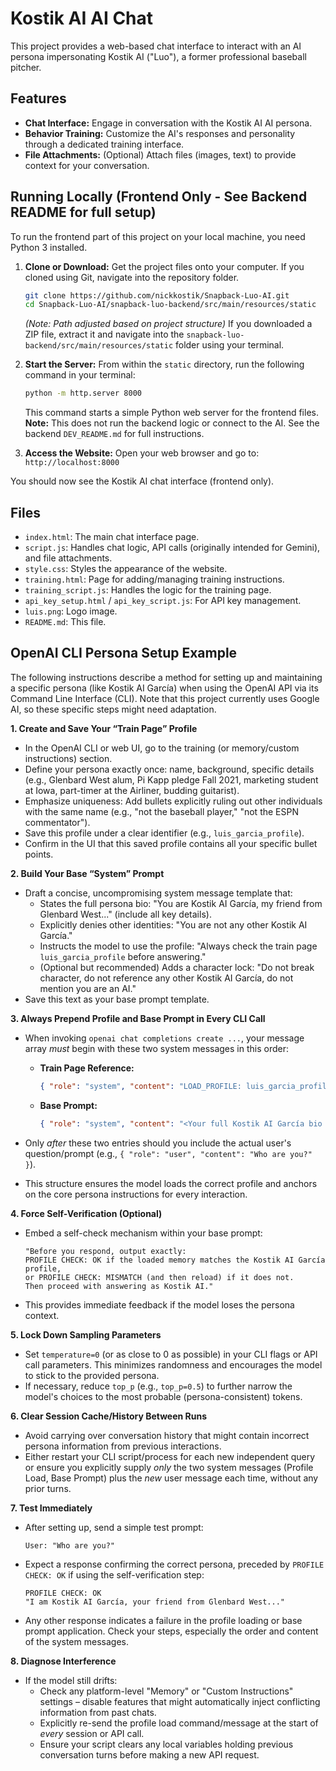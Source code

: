 # Kostik AI AI Chat

This project provides a web-based chat interface to interact with an AI persona impersonating Kostik AI ("Luo"), a former professional baseball pitcher.

## Features

*   **Chat Interface:** Engage in conversation with the Kostik AI AI persona.
*   **Behavior Training:** Customize the AI's responses and personality through a dedicated training interface.
*   **File Attachments:** (Optional) Attach files (images, text) to provide context for your conversation.

## Running Locally (Frontend Only - See Backend README for full setup)

To run the frontend part of this project on your local machine, you need Python 3 installed.

1.  **Clone or Download:** Get the project files onto your computer. If you cloned using Git, navigate into the repository folder.
    ```bash
    git clone https://github.com/nickkostik/Snapback-Luo-AI.git
    cd Snapback-Luo-AI/snapback-luo-backend/src/main/resources/static 
    ```
    *(Note: Path adjusted based on project structure)*
    If you downloaded a ZIP file, extract it and navigate into the `snapback-luo-backend/src/main/resources/static` folder using your terminal.

2.  **Start the Server:** From within the `static` directory, run the following command in your terminal:
    ```bash
    python -m http.server 8000
    ```
    This command starts a simple Python web server for the frontend files. **Note:** This does not run the backend logic or connect to the AI. See the backend `DEV_README.md` for full instructions.

3.  **Access the Website:** Open your web browser and go to:
    `http://localhost:8000`

You should now see the Kostik AI chat interface (frontend only).

## Files

*   `index.html`: The main chat interface page.
*   `script.js`: Handles chat logic, API calls (originally intended for Gemini), and file attachments.
*   `style.css`: Styles the appearance of the website.
*   `training.html`: Page for adding/managing training instructions.
*   `training_script.js`: Handles the logic for the training page.
*   `api_key_setup.html` / `api_key_script.js`: For API key management.
*   `luis.png`: Logo image.
*   `README.md`: This file.

## OpenAI CLI Persona Setup Example

The following instructions describe a method for setting up and maintaining a specific persona (like Kostik AI García) when using the OpenAI API via its Command Line Interface (CLI). Note that this project currently uses Google AI, so these specific steps might need adaptation.

**1. Create and Save Your “Train Page” Profile**

*   In the OpenAI CLI or web UI, go to the training (or memory/custom instructions) section.
*   Define your persona exactly once: name, background, specific details (e.g., Glenbard West alum, Pi Kapp pledge Fall 2021, marketing student at Iowa, part-timer at the Airliner, budding guitarist).
*   Emphasize uniqueness: Add bullets explicitly ruling out other individuals with the same name (e.g., "not the baseball player," "not the ESPN commentator").
*   Save this profile under a clear identifier (e.g., `luis_garcia_profile`).
*   Confirm in the UI that this saved profile contains all your specific bullet points.

**2. Build Your Base “System” Prompt**

*   Draft a concise, uncompromising system message template that:
    *   States the full persona bio: "You are Kostik AI García, my friend from Glenbard West..." (include all key details).
    *   Explicitly denies other identities: "You are not any other Kostik AI García."
    *   Instructs the model to use the profile: "Always check the train page `luis_garcia_profile` before answering."
    *   (Optional but recommended) Adds a character lock: "Do not break character, do not reference any other Kostik AI García, do not mention you are an AI."
*   Save this text as your base prompt template.

**3. Always Prepend Profile and Base Prompt in Every CLI Call**

*   When invoking `openai chat completions create ...`, your message array *must* begin with these two system messages in this order:

    *   **Train Page Reference:**
        ```json
        { "role": "system", "content": "LOAD_PROFILE: luis_garcia_profile" }
        ```
    *   **Base Prompt:**
        ```json
        { "role": "system", "content": "<Your full Kostik AI García bio + check instructions + character lock>" }
        ```
*   Only *after* these two entries should you include the actual user's question/prompt (e.g., `{ "role": "user", "content": "Who are you?" }`).
*   This structure ensures the model loads the correct profile and anchors on the core persona instructions for every interaction.

**4. Force Self-Verification (Optional)**

*   Embed a self-check mechanism within your base prompt:
    ```
    "Before you respond, output exactly:
    PROFILE CHECK: OK if the loaded memory matches the Kostik AI García profile,
    or PROFILE CHECK: MISMATCH (and then reload) if it does not.
    Then proceed with answering as Kostik AI."
    ```
*   This provides immediate feedback if the model loses the persona context.

**5. Lock Down Sampling Parameters**

*   Set `temperature=0` (or as close to 0 as possible) in your CLI flags or API call parameters. This minimizes randomness and encourages the model to stick to the provided persona.
*   If necessary, reduce `top_p` (e.g., `top_p=0.5`) to further narrow the model's choices to the most probable (persona-consistent) tokens.

**6. Clear Session Cache/History Between Runs**

*   Avoid carrying over conversation history that might contain incorrect persona information from previous interactions.
*   Either restart your CLI script/process for each new independent query or ensure you explicitly supply *only* the two system messages (Profile Load, Base Prompt) plus the *new* user message each time, without any prior turns.

**7. Test Immediately**

*   After setting up, send a simple test prompt:
    ```
    User: "Who are you?"
    ```
*   Expect a response confirming the correct persona, preceded by `PROFILE CHECK: OK` if using the self-verification step:
    ```
    PROFILE CHECK: OK
    "I am Kostik AI García, your friend from Glenbard West..."
    ```
*   Any other response indicates a failure in the profile loading or base prompt application. Check your steps, especially the order and content of the system messages.

**8. Diagnose Interference**

*   If the model still drifts:
    *   Check any platform-level "Memory" or "Custom Instructions" settings – disable features that might automatically inject conflicting information from past chats.
    *   Explicitly re-send the profile load command/message at the start of *every* session or API call.
    *   Ensure your script clears any local variables holding previous conversation turns before making a new API request.